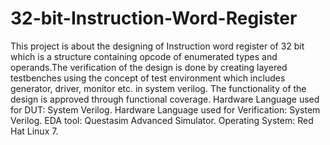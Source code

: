 # 32-bit-Instruction-Word-Register  
This project is about the designing of Instruction word register of 32 bit which is a structure containing opcode of enumerated types and operands.The verification of the design is done by creating layered testbenches using the concept of test environment which includes generator, driver, monitor etc. in system verilog. The functionality of the design is approved through functional coverage. 
Hardware Language used for DUT: System Verilog. 
Hardware Language used for Verification: System Verilog. 
EDA tool: Questasim Advanced Simulator. 
Operating System: Red Hat Linux 7.
